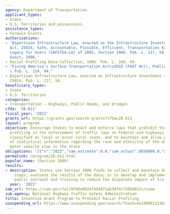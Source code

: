 ```yaml
---
agency: Department of Transportation
applicant_types:
- State
- U.S. Territories and possessions
assistance_types:
- Formula Grants
authorizations:
- 'Bipartison Infrastructure Law, enacted as the Infrastructure Investment and Jobs
  Act, 25024, Safe, Accountable, Flexible, Efficient, Transportation Equity Act: A
  Legacy for Users (SAFETEA-LU) of 2005, Section 1906. Pub. L. 117, 58. 23 U.S.C.
  &sect; 1906.'
- Racial Profiling Data Collection, 1906. Pub. L. 109, 59.
- "Fixing America's Surface Transportation Act\u201D (FAST Act), Public Law 114-94.\
  \ Pub. L. 114, 94."
- Bipartisan Infrastructure Law, enacted as Infrastructure Investment and Jobs Act,
  25024. Pub. L. 117, 58.
beneficiary_types:
- State
- U.S. Territories
categories:
- Transportation - Highways, Public Roads, and Bridges
cfda: '20.611'
fiscal_year: '2022'
grants_url: https://grants.gov/search-grants?cfda=20.611
layout: program
objective: Encourage States to enact and enforce laws that prohibit the use of racial
  profiling in the enforcement of traffic laws on Federal-aid highways, except those
  classified as local or minor rural roads, and to maintain and allow public inspection
  of statistical information regarding the race and ethnicity of the driver for each
  motor vehicle stop in the State
obligations: '[{"x":"2022","sam_estimate":0.0,"sam_actual":8050000.0,"usa_spending_actual":7612551.0},{"x":"2023","sam_estimate":8625000.0,"sam_actual":0.0,"usa_spending_actual":7915752.93},{"x":"2024","sam_estimate":11500000.0,"sam_actual":0.0,"usa_spending_actual":0.0}]'
permalink: /program/20.611.html
popular_name: (Section 1906)
results:
- description: States use Section 1906 funds to collect and maintain data on traffic
    stops; evaluate the results of the data; or to develop and implement programs,
    public outreach and training to reduce the disparate impact of traffic stops.
  year: '2023'
sam_url: https://sam.gov/fal/8fd0a002ef464871ab38f4c72858652c/view
sub-agency: National Highway Traffic Safety Administration
title: Incentive Grant Program to Prohibit Racial Profiling
usaspending_url: https://www.usaspending.gov/search/?hash=4a1880813116aa616cda374d1540cb68
---
```

